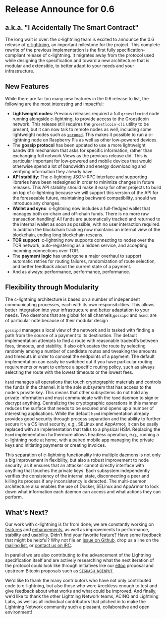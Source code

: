 # Release Announce for 0.6
## a.k.a. "I Accidentally The Smart Contract"

The long wait is over: the c-lightning team is excited to announce the 0.6 release of
[c-lightning][clightning], an important milestone for the project. This complete rewrite of the previous implementation is the first fully specification-compliant release of c-lightning. It migrates away from the protocol used while designing the specification and toward a new architecture that is modular and extensible, to better adapt to your needs and your infrastructure.

## New Features

While there are far too many new features in the 0.6 release to list, the following are the most interesting and impactful:

 - __Lightweight nodes__: Previous releases required a full `groestlcoind` node
   running alongside c-lightning, to provide access to the Groestlcoin network. This release still requires the `groestlcoin-cli` utility to be present, but it
   can now talk to remote nodes as well, including some lightweight nodes such
   as [`spruned`][spruned]. This makes it possible to run a c-lightning node on
   Raspberry Pis as well as other low-powered devices.
 - The __gossip protocol__ has been updated to use a more lightweight bandwidth mechanism that
   asks for specific information, rather than exchanging full network
   Views as the previous release did. This is particular important for low-powered and mobile devices that
   would otherwise spend a lot of bandwidth and energy downloading and
   verifying information they already have.
 - __API stability__: The c-lightning
   JSON-RPC interface and supporting libraries have been redesigned in order to minimize
   changes in future releases. This API stability should make it easy for other
   projects to build on top of c-lightning because we will support this version of
   the API for the foreseeable future, maintaining backward compatibility,
   should we introduce any changes.
 - __Wallet and sync__: c-lightning now includes a full-fledged wallet that
   manages both on-chain and off-chain funds. There is no more raw
   transaction handling! All funds are automatically tracked and returned to the
   internal wallet as soon as possible, with no user interaction required. In
   addition the blockchain tracking now maintains an internal view of the blockchain, ending long blockchain rescans.
 - __TOR support__: c-lightning now supports connecting to nodes over the
   TOR network, auto-registering as a hidden service, and accepting
   incoming connections over TOR.
 - The __payment logic__ has undergone a major overhaul to support automatic retries
   for routing failures, randomization of route selection, and better feedback about
   the current state of a payment.
 - And as always: performance, performance, performance.

## Flexibility through Modularity

The c-lightning architecture is based on a number of independent communicating
processes, each with its own responsibilities. This allows better integration into
your infrastructure and better adaptation to your needs. Two
daemons that are global for all channels,`gossipd` and `hsmd`, are of particular note because of their modular design

`gossipd` manages a local view of the network and is tasked with finding a path
from the source of a payment to its destination. The default implementation
attempts to find a route with reasonable tradeoffs between fees, timeouts, and
stability. It also obfuscates the route by selecting randomly among a
number of candidate routes and tweaking the amounts and timeouts in order to
conceal the endpoints of a payment.  The default implementation can easily be
switched out if you have particular routing requirements or want to
enforce a specific routing policy, such as always selecting the route with the lowest
timeouts or the lowest fees.

`hsmd` manages all operations that touch cryptographic materials and controls
the funds in the channel. It is the sole subsystem that has access to the node's
private key. This means that other subsystems do not hold any private
information and must communicate with the `hsmd` daemon to sign or decrypt
anything. Centralizing the cryptographic operations in this manner reduces the
surface that needs to be secured and opens up a number of interesting
applications. While the default `hsmd` implementation already provides good
security through process separation and the ability to further secure it via OS
level security, e.g., SELinux and AppArmor, it can be easily replaced with an implementation that talks to a physical HSM. Replacing the `hsmd`
implementation furthermore allows headless operation, e.g., running a
c-lightning node at home, with a paired mobile app managing the private keys
and initiating payments or creating invoices.

This separation of c-lightning functionality into multiple daemons is not only a big
improvement in flexibility, but also a robust improvement to node security, as it ensures that an attacker cannot directly
interface with anything that touches the private keys. Each subsystem
independently verifies the consistency of the internal state, disconnecting a
peer and killing its process if any inconsistency is detected. The multi-daemon
architecture also enables the use of Docker, SELinux and AppArmor to lock down
what information each daemon can access and what actions they can perform.

## What's Next?

Our work with c-lightning is far from done; we are constantly working on
[features][features] and [enhancements][enhancements], as well as improvements to
performance, stability and usability. Didn’t find your favorite feature? Have
some feedback that might be helpful? Why not file an [issue on
Github][gh-issue], drop us a line on the [mailing list][ml], or [contact us on
IRC][irc].

In parallel we are also contributing to the advancement of the Lightning specification
itself and are actively researching what the next iteration of the protocol could
look like through initiatives like our [eltoo][eltoo] proposal and upstream
Bitcoin proposals such as [`SIGHASH_NOINPUT`][sighash-noinput].

We'd like to thank the many contributors who have not only contributed code to
c-lightning, but also those who were #reckless enough to test and give feedback
about what works and what could be improved. And finally, we'd like to thank the
other Lightning Network teams, ACINQ and Lightning Labs, as well as all individual contributors
that pitched in to make the Lightning Network community such a pleasant, collaborative and open
environment!

[spruned]: https://github.com/gdassori/spruned
[clightning]: https://github.com/ElementsProject/lightning
[features]: https://github.com/ElementsProject/lightning/issues?q=is%3Aissue+is%3Aopen+label%3Afeature
[enhancements]: https://github.com/ElementsProject/lightning/issues?q=is%3Aissue+is%3Aopen+label%3Aenhancement
[irc]: irc://c-lightning@irc.freenode.net
[ml]: mailto:c-lightning@lists.ozlabs.org
[gh-issue]: https://github.com/ElementsProject/lightning/issues/new
[sighash-noinput]: https://github.com/bitcoin/bips/blob/master/bip-0118.mediawiki
[eltoo]: https://blockstream.com/2018/04/30/eltoo-next-lightning.html


